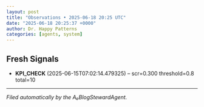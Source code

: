 ```yaml
---
layout: post
title: "Observations • 2025-06-18 20:25 UTC"
date: "2025-06-18 20:25:37 +0000"
author: Dr. Happy Patterns
categories: [agents, system]
---
```


## Fresh Signals

* **KPI_CHECK** (2025-06-15T07:02:14.479325) – scr=0.300 threshold=0.8 total=10

---

*Filed automatically by the A₀BlogStewardAgent.*
